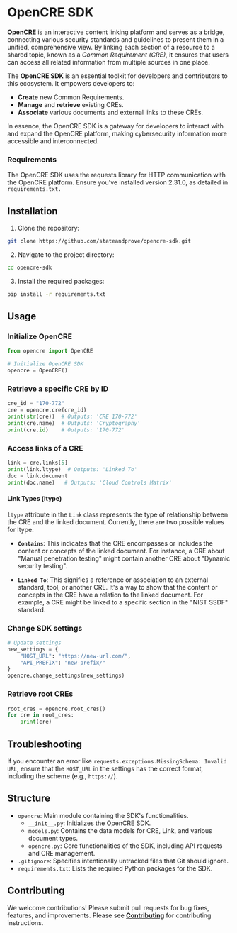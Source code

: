 # OpenCRE SDK

[**OpenCRE**](https://github.com/OWASP/OpenCRE) is an interactive content linking platform and serves as a bridge, connecting various security standards and guidelines to present them in a unified, comprehensive view. By linking each section of a resource to a shared topic, known as a *Common Requirement (CRE)*, it ensures that users can access all related information from multiple sources in one place. 

The **OpenCRE SDK** is an essential toolkit for developers and contributors to this ecosystem. It empowers developers to:

- **Create** new Common Requirements.
- **Manage** and **retrieve** existing CREs.
- **Associate** various documents and external links to these CREs.

In essence, the OpenCRE SDK is a gateway for developers to interact with and expand the OpenCRE platform, making cybersecurity information more accessible and interconnected.

### Requirements

The OpenCRE SDK uses the requests library for HTTP communication with the OpenCRE platform. Ensure you've installed version 2.31.0, as detailed in `requirements.txt.`

## Installation

1. Clone the repository:

```bash
git clone https://github.com/stateandprove/opencre-sdk.git
```

2. Navigate to the project directory:

```bash
cd opencre-sdk
```

3. Install the required packages:

```bash
pip install -r requirements.txt
```

## Usage

### Initialize OpenCRE

```python
from opencre import OpenCRE

# Initialize OpenCRE SDK
opencre = OpenCRE()
```

### Retrieve a specific CRE by ID

```python
cre_id = "170-772"
cre = opencre.cre(cre_id)
print(str(cre))  # Outputs: 'CRE 170-772'
print(cre.name)  # Outputs: 'Cryptography'
print(cre.id)    # Outputs: '170-772'
```

### Access links of a CRE

```python
link = cre.links[5]
print(link.ltype)  # Outputs: 'Linked To'
doc = link.document
print(doc.name)   # Outputs: 'Cloud Controls Matrix'
```
#### Link Types (ltype)

`ltype` attribute in the `Link` class represents the type of relationship between the CRE and the linked document. Currently, there are two possible values for ltype:

- **`Contains`**: This indicates that the CRE encompasses or includes the content or concepts of the linked document. For instance, a CRE about "Manual penetration testing" might contain another CRE about "Dynamic security testing".

- **`Linked To`**: This signifies a reference or association to an external standard, tool, or another CRE. It's a way to show that the content or concepts in the CRE have a relation to the linked document. For example, a CRE might be linked to a specific section in the "NIST SSDF" standard.

### Change SDK settings

```python
# Update settings
new_settings = {
    "HOST_URL": "https://new-url.com/",
    "API_PREFIX": "new-prefix/"
}
opencre.change_settings(new_settings)
```

### Retrieve root CREs

```python
root_cres = opencre.root_cres()
for cre in root_cres:
    print(cre)
```

## Troubleshooting

If you encounter an error like `requests.exceptions.MissingSchema: Invalid URL`, ensure that the `HOST_URL` in the settings has the correct format, including the scheme (e.g., `https://`).

## Structure

- `opencre`: Main module containing the SDK's functionalities.
  - `__init__.py`: Initializes the OpenCRE SDK.
  - `models.py`: Contains the data models for CRE, Link, and various document types.
  - `opencre.py`: Core functionalities of the SDK, including API requests and CRE management.
- `.gitignore`: Specifies intentionally untracked files that Git should ignore.
- `requirements.txt`: Lists the required Python packages for the SDK.

## Contributing

We welcome contributions! Please submit pull requests for bug fixes, features, and improvements. Please see [**Contributing**](https://github.com/OWASP/OpenCRE/blob/main/CONTRIBUTING.md) for contributing instructions.
